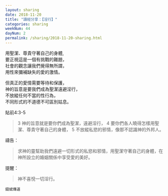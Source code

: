 ```yaml
---
layout: sharing
date: 2018-11-20
title: "讀經分享：【淫行】"
categories: sharing
weekNum: 44
dayNum: 2
permalink: /sharing/2018-11-20-sharing.html
---
```


用聖潔、尊貴守著自己的身體,  
要正視這是一個有挑戰的難題，  
社會的觀念讓我們覺得無所謂，  
用性來彌補缺失的愛的激情。  

但真正的愛情需要等待和保護，  
神的旨意是要我們成為聖潔遠避淫行，  
不放縱任何不當的性行為，  
不同形式的不道德不可區別姑息。  

貼前4:3-5
>3 神的旨意就是要你們成為聖潔，遠避淫行， 4 要你們各人曉得怎樣用聖潔、尊貴守著自己的身體， 5 不放縱私慾的邪情，像那不認識神的外邦人。

禱告：
>求神的靈幫助我們遠避一切形式的私慾和邪情，用聖潔守著自己的身體，在神所設立的婚姻關係中享受愛的美好。

提醒：
>神不喜悅一切淫行。

`錢斌傳道`
